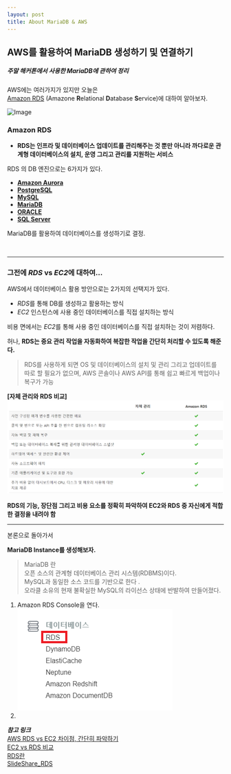```yaml
---
layout: post
title: About MariaDB & AWS
---
```


## AWS를 활용하여 MariaDB 생성하기 및 연결하기

#####  주말 해커톤에서 사용한 MariaDB에 관하여 정리

AWS에는 여러가지가 있지만 오늘은  
[Amazon RDS](https://aws.amazon.com/ko/rds/?nc2=h_m1) (Amazone **R**elational **D**atabase **S**ervice)에 대하여 알아보자.

![Image](https://www.edureka.co/blog/wp-content/uploads/2016/11/AWS-Feature.png)

### Amazon RDS  

- **RDS는 인프라 및 데이터베이스 업데이트를 관리해주는 것 뿐만 아니라 까다로운 관계형 데이터베이스의 설치, 운영 그리고 관리를 지원하는 서비스**

RDS 의 DB 엔진으로는 6가지가 있다.

- [**Amazon Aurora**](https://aws.amazon.com/ko/rds/aurora/)  
- [**PostgreSQL**](https://aws.amazon.com/ko/rds/postgresql/) 
- [**MySQL**](https://aws.amazon.com/ko/rds/mysql/) 
- [**MariaDB**](https://aws.amazon.com/ko/rds/mariadb/) 
- [**ORACLE**](https://aws.amazon.com/ko/rds/oracle/) 
- [**SQL Server**](https://aws.amazon.com/ko/rds/sqlserver/)

MariaDB를 활용하여 데이터베이스를 생성하기로 결정.

<br>

---
### 그전에 *RDS* vs *EC2*에 대하여...

AWS에서 데이터베이스 활용 방안으로는 2가지의 선택지가 있다.
- *RDS*를 통해 DB를 생성하고 활용하는 방식
- *EC2* 인스턴스에 사용 중인 데이터베이스를 직접 설치하는 방식

비용 면에서는 *EC2*를 통해 사용 중인 데이터베이스를 직접 설치하는 것이 저렴하다.

허나, **RDS는 중요 관리 작업을 자동화하여 복잡한 작업을 간단히 처리할 수 있도록 해준다.**  

>RDS를 사용하게 되면 OS 및 데이터베이스의 설치 및 관리 그리고 업데이트를 따로 할 필요가 없으며, AWS 콘솔이나 AWS API를 통해 쉽고 빠르게 백업이나 복구가 가능

**[자체 관리와 RDS 비교]**
![rds](/images/rds.png)

**RDS의 기능, 장단점 그리고 비용 요소를 정확히 파악하여 EC2와 RDS 중 자신에게 적합한 결정을 내려야 함**

---

본론으로 돌아가서

**MariaDB Instance를 생성해보자.**

>MariaDB 란  
>오픈 소스의 관계형 데이터베이스 관리 시스템(RDBMS)이다.  
> MySQL과 동일한 소스 코드를 기반으로 한다 .  
> 오라클 소유의 현재 불확실한 MySQL의 라이선스 상태에 반발하여 만들어졌다.  

1. Amazon RDS Console을 연다.
![rds_console](/images/rds_console.png)
2. 





















***참고 링크***   
[AWS RDS vs EC2 차이점, 간단히 파악하기](https://www.bespinglobal.com/bespins-pick-vol-11-aws-rds-vs-ec2/)   
[EC2 vs RDS 비교](https://www.slideshare.net/awskorea/amazon-rds-aws)  
[RDS란](https://bkjeon1614.tistory.com/168)  
[SlideShare_RDS](https://www.slideshare.net/awskorea/amazon-rds-aws)

















 








